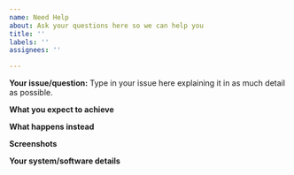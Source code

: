 ```yaml
---
name: Need Help
about: Ask your questions here so we can help you
title: ''
labels: ''
assignees: ''

---
```


**Your issue/question:**
Type in your issue here explaining it in as much detail as possible.

**What you expect to achieve**

**What happens instead**

**Screenshots**

**Your system/software details**
